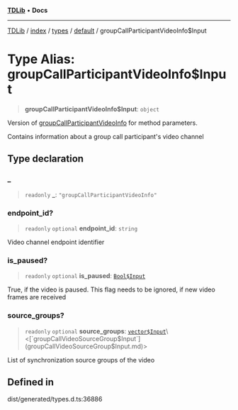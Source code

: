 [**TDLib**](../../../../../../README.md) • **Docs**

***

[TDLib](../../../../../../modules.md) / [index](../../../../../README.md) / [types](../../../README.md) / [default](../README.md) / groupCallParticipantVideoInfo$Input

# Type Alias: groupCallParticipantVideoInfo$Input

> **groupCallParticipantVideoInfo$Input**: `object`

Version of [groupCallParticipantVideoInfo](groupCallParticipantVideoInfo.md) for method parameters.

Contains information about a group call participant's video channel

## Type declaration

### \_

> `readonly` **\_**: `"groupCallParticipantVideoInfo"`

### endpoint\_id?

> `readonly` `optional` **endpoint\_id**: `string`

Video channel endpoint identifier

### is\_paused?

> `readonly` `optional` **is\_paused**: [`Bool$Input`](Bool$Input.md)

True, if the video is paused. This flag needs to be ignored, if new video frames are received

### source\_groups?

> `readonly` `optional` **source\_groups**: [`vector$Input`](vector$Input.md)\<[`groupCallVideoSourceGroup$Input`](groupCallVideoSourceGroup$Input.md)\>

List of synchronization source groups of the video

## Defined in

dist/generated/types.d.ts:36886
